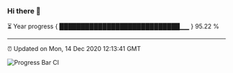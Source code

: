 ### Hi there 👋

⏳ Year progress { ████████████████████████████▁▁ } 95.22 %

---

⏰ Updated on Mon, 14 Dec 2020 12:13:41 GMT

![Progress Bar CI](https://github.com/liununu/liununu/workflows/Progress%20Bar%20CI/badge.svg)
